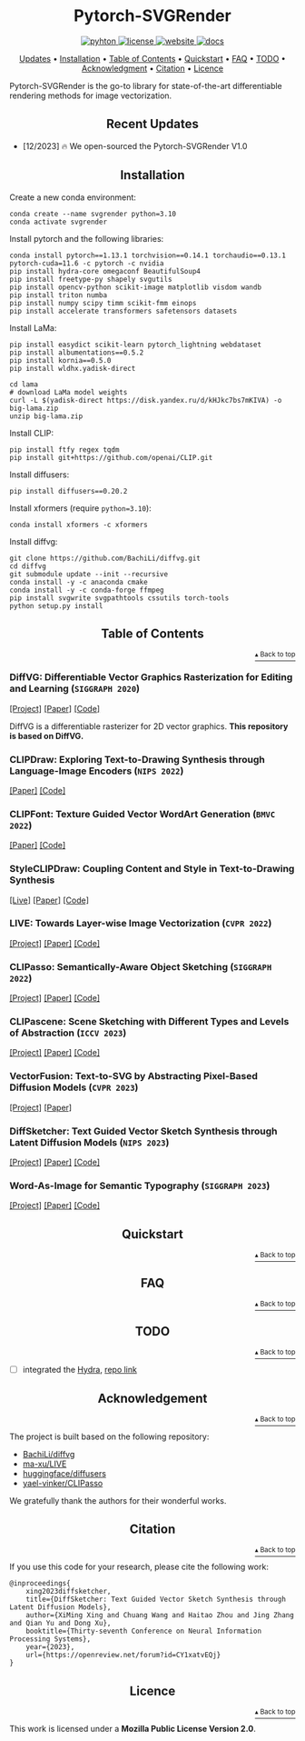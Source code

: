 <h1 id="ptsvg" align="center">Pytorch-SVGRender</h1>

<p align="center">
    <a href="https://www.python.org/">
        <img src="https://img.shields.io/badge/python-3.10-or?logo=python" alt="pyhton">
    </a>
    <a href="http://mozilla.org/MPL/2.0/">
        <img src="https://img.shields.io/badge/license-MPL2.0-orange" alt="license">
    </a>
    <a href="/">
        <img src="https://img.shields.io/badge/website-Gitpage-yellow" alt="website">
    </a>
    <a href="https://pytorch-svgrender.readthedocs.io/en/latest/index.html">
        <img src="https://img.shields.io/badge/docs-readthedocs-purple" alt="docs">
    </a>
</p>

<p align="center">
    <a href="#recent-updates">Updates</a> •
    <a href="#installation">Installation</a> •
    <a href="#table-of-contents">Table of Contents</a> •
    <a href="#quickstart">Quickstart</a> •
    <a href="#faq">FAQ</a> •
    <a href="#todo">TODO</a> •
    <a href="#acknowledgement">Acknowledgment</a> •
    <a href="#citation">Citation</a> •
    <a href="#licence">Licence</a>
</p>

Pytorch-SVGRender is the go-to library for state-of-the-art differentiable rendering methods for image vectorization.

<h2 align="center">Recent Updates</h2>

- [12/2023] 🔥 We open-sourced the Pytorch-SVGRender V1.0

<h2 align="center">Installation</h2>

Create a new conda environment:

```shell
conda create --name svgrender python=3.10
conda activate svgrender
```

Install pytorch and the following libraries:

```shell
conda install pytorch==1.13.1 torchvision==0.14.1 torchaudio==0.13.1 pytorch-cuda=11.6 -c pytorch -c nvidia
pip install hydra-core omegaconf BeautifulSoup4
pip install freetype-py shapely svgutils
pip install opencv-python scikit-image matplotlib visdom wandb
pip install triton numba
pip install numpy scipy timm scikit-fmm einops
pip install accelerate transformers safetensors datasets
```

Install LaMa:

```shell
pip install easydict scikit-learn pytorch_lightning webdataset 
pip install albumentations==0.5.2
pip install kornia==0.5.0
pip install wldhx.yadisk-direct

cd lama
# download LaMa model weights
curl -L $(yadisk-direct https://disk.yandex.ru/d/kHJkc7bs7mKIVA) -o big-lama.zip
unzip big-lama.zip
```

Install CLIP:

```shell
pip install ftfy regex tqdm
pip install git+https://github.com/openai/CLIP.git
```

Install diffusers:

```shell
pip install diffusers==0.20.2
```

Install xformers (require `python=3.10`):

```shell
conda install xformers -c xformers
```

Install diffvg:

```shell
git clone https://github.com/BachiLi/diffvg.git
cd diffvg
git submodule update --init --recursive
conda install -y -c anaconda cmake
conda install -y -c conda-forge ffmpeg
pip install svgwrite svgpathtools cssutils torch-tools
python setup.py install
```

<h2 align="center">Table of Contents</h2>
<p align="right"><a href="#ptsvg"><sup>▴ Back to top</sup></a></p>

### DiffVG: Differentiable Vector Graphics Rasterization for Editing and Learning (`SIGGRAPH 2020`)

[[Project]](https://people.csail.mit.edu/tzumao/diffvg/) [[Paper]](https://cseweb.ucsd.edu/~tzli/diffvg/diffvg.pdf) [[Code]](https://github.com/BachiLi/diffvg)

DiffVG is a differentiable rasterizer for 2D vector graphics. **This repository is based on DiffVG.**

### CLIPDraw: Exploring Text-to-Drawing Synthesis through Language-Image Encoders (`NIPS 2022`)

[[Paper]](https://arxiv.org/abs/2106.14843) [[Code]](https://github.com/kvfrans/clipdraw)

### CLIPFont: Texture Guided Vector WordArt Generation (`BMVC 2022`)

[[Paper]](https://bmvc2022.mpi-inf.mpg.de/0543.pdf) [[Code]](https://github.com/songyiren98/CLIPFont)

### StyleCLIPDraw: Coupling Content and Style in Text-to-Drawing Synthesis

[[Live]](https://slideslive.com/38970834/styleclipdraw-coupling-content-and-style-in-texttodrawing-synthesis?ref=account-folder-92044-folders) [[Paper]](https://arxiv.org/abs/2202.12362) [[Code]](https://github.com/pschaldenbrand/StyleCLIPDraw)

### LIVE: Towards Layer-wise Image Vectorization (`CVPR 2022`)

[[Project]](https://ma-xu.github.io/LIVE/) [[Paper]](https://ma-xu.github.io/LIVE/index_files/CVPR22_LIVE_main.pdf) [[Code]](https://github.com/Picsart-AI-Research/LIVE-Layerwise-Image-Vectorization)

### CLIPasso: Semantically-Aware Object Sketching (`SIGGRAPH 2022`)

[[Project]](https://clipasso.github.io/clipasso/) [[Paper]](https://arxiv.org/abs/2202.05822) [[Code]](https://github.com/yael-vinker/CLIPasso)

### CLIPascene: Scene Sketching with Different Types and Levels of Abstraction (`ICCV 2023`)

[[Project]](https://clipascene.github.io/CLIPascene/) [[Paper]](https://arxiv.org/abs/2211.17256) [[Code]](https://github.com/yael-vinker/SceneSketch)

### VectorFusion: Text-to-SVG by Abstracting Pixel-Based Diffusion Models (`CVPR 2023`)

[[Project]](https://vectorfusion.github.io/) [[Paper]](https://openaccess.thecvf.com/content/CVPR2023/papers/Jain_VectorFusion_Text-to-SVG_by_Abstracting_Pixel-Based_Diffusion_Models_CVPR_2023_paper.pdf)

### DiffSketcher: Text Guided Vector Sketch Synthesis through Latent Diffusion Models (`NIPS 2023`)

[[Project]](https://ximinng.github.io/DiffSketcher-project/) [[Paper]](https://arxiv.org/abs/2306.14685) [[Code]](https://github.com/ximinng/DiffSketcher)

### Word-As-Image for Semantic Typography (`SIGGRAPH 2023`)

[[Project]](https://wordasimage.github.io/Word-As-Image-Page/) [[Paper]](https://arxiv.org/abs/2303.01818) [[Code]](https://github.com/Shiriluz/Word-As-Image)

<h2 align="center">Quickstart</h2>
<p align="right"><a href="#ptsvg"><sup>▴ Back to top</sup></a></p>

<h2 align="center">FAQ</h2>
<p align="right"><a href="#ptsvg"><sup>▴ Back to top</sup></a></p>

<h2 align="center">TODO</h2>
<p align="right"><a href="#ptsvg"><sup>▴ Back to top</sup></a></p>

- [ ] integrated the [Hydra](https://hydra.cc/docs/intro/), [repo link](https://github.com/facebookresearch/hydra)

<h2 align="center">Acknowledgement</h2>
<p align="right"><a href="#ptsvg"><sup>▴ Back to top</sup></a></p>

The project is built based on the following repository:

- [BachiLi/diffvg](https://github.com/BachiLi/diffvg)
- [ma-xu/LIVE](https://github.com/Picsart-AI-Research/LIVE-Layerwise-Image-Vectorization)
- [huggingface/diffusers](https://github.com/huggingface/diffusers)
- [yael-vinker/CLIPasso](https://github.com/yael-vinker/CLIPasso)

We gratefully thank the authors for their wonderful works.

<h2 align="center">Citation</h2>
<p align="right"><a href="#ptsvg"><sup>▴ Back to top</sup></a></p>

If you use this code for your research, please cite the following work:

```
@inproceedings{
    xing2023diffsketcher,
    title={DiffSketcher: Text Guided Vector Sketch Synthesis through Latent Diffusion Models},
    author={XiMing Xing and Chuang Wang and Haitao Zhou and Jing Zhang and Qian Yu and Dong Xu},
    booktitle={Thirty-seventh Conference on Neural Information Processing Systems},
    year={2023},
    url={https://openreview.net/forum?id=CY1xatvEQj}
}
```

<h2 align="center">Licence</h2>
<p align="right"><a href="#ptsvg"><sup>▴ Back to top</sup></a></p>

This work is licensed under a **Mozilla Public License Version 2.0**.